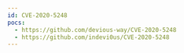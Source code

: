 ```yaml
---
id: CVE-2020-5248
pocs:
  - https://github.com/devious-way/CVE-2020-5248
  - https://github.com/indevi0us/CVE-2020-5248
---
```

